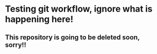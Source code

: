 # Testing git workflow, ignore what is happening here!
## This repository is going to be deleted soon, sorry!!

